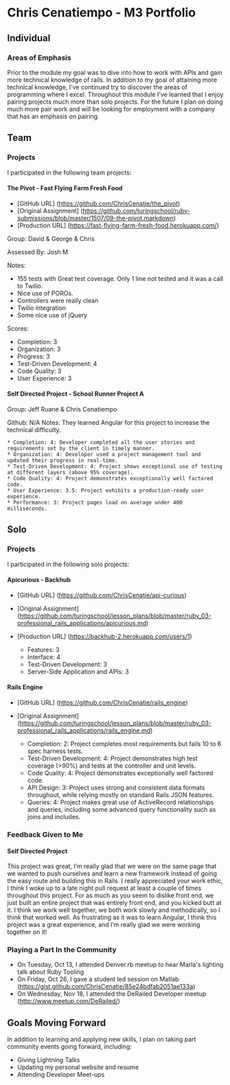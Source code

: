 # Chris Cenatiempo - M3 Portfolio

## Individual

### Areas of Emphasis

Prior to the module my goal was to dive into how to work with APIs and gain more technical knowledge of rails. In addition to my goal of attaining more technical knowledge, I've continued try to discover the areas of programming where I excel. Throughout this module I've learned that I enjoy pairing projects much more than solo projects. For the future I plan on doing much more pair work and will be looking for employment with a company that has an emphasis on pairing.

## Team

### Projects

I participated in the following team projects:

#### The Pivot - Fast Flying Farm Fresh Food
* [GitHub URL] (https://github.com/ChrisCenatie/the_pivot)
* [Original Assignment] (https://github.com/turingschool/ruby-submissions/blob/master/1507/09-the-pivot.markdown)
* [Production URL] (https://fast-flying-farm-fresh-food.herokuapp.com/)

Group: David & George & Chris

Assessed By: Josh M

Notes:
  * 155 tests with Great test coverage. Only 1 line not tested and it was a call to Twilio.
  * Nice use of POROs.
  * Controllers were really clean
  * Twilio integration
  * Some nice use of jQuery

Scores:

  * Completion: 3
  * Organization: 3
  * Progress: 3
  * Test-Driven Development: 4
  * Code Quality: 3
  * User Experience: 3

#### Self Directed Project - School Runner Project A
  Group: Jeff Ruane & Chris Cenatiempo

  Github: N/A Notes: They learned Angular for this project to increase the technical difficulty.

    * Completion: 4: Developer completed all the user stories and requirements set by the client in timely manner.
    * Organization: 4: Developer used a project management tool and updated their progress in real-time.
    * Test-Driven Development: 4: Project shows exceptional use of testing at different layers (above 95% coverage).
    * Code Quality: 4: Project demonstrates exceptionally well factored code.
    * User Experience: 3.5: Project exhibits a production-ready user experience.
    * Performance: 3: Project pages load on average under 400 milliseconds.

## Solo

### Projects
I participated in the following solo projects:

#### Apicurious - Backhub
* [GitHub URL] (https://github.com/ChrisCenatie/api-curious)
* [Original Assignment] (https://github.com/turingschool/lesson_plans/blob/master/ruby_03-professional_rails_applications/apicurious.md)
* [Production URL] (https://backhub-2.herokuapp.com/users/1)

    * Features: 3
    * Interface: 4
    * Test-Driven Development: 3
    * Server-Side Application and APIs: 3

#### Rails Engine
* [GitHub URL] (https://github.com/ChrisCenatie/rails_engine)
* [Original Assignment] (https://github.com/turingschool/lesson_plans/blob/master/ruby_03-professional_rails_applications/rails_engine.md)

    * Completion: 2: Project completes most requirements but fails 10 to 6 spec harness tests.
    * Test-Driven Development: 4: Project demonstrates high test coverage (>90%) and tests at the controller and unit levels.
    * Code Quality: 4: Project demonstrates exceptionally well factored code.
    * API Design: 3: Project uses strong and consistent data formats throughout, while relying mostly on standard Rails JSON features.
    * Queries: 4: Project makes great use of ActiveRecord relationships and queries, including some advanced query functionality such as joins and includes.

### Feedback Given to Me

#### Self Directed Project
This project was great, I’m really glad that we were on the same page that we wanted to push ourselves and learn a new framework instead of going the easy route and building this in Rails. I really appreciated your work ethic, I think I woke up to a late night pull request at least a couple of times throughout this project. For as much as you seem to dislike front end, we just built an entire project that was entirely front end, and you kicked butt at it. I think we work well together, we both work slowly and methodically, so I think that worked well. As frustrating as it was to learn Angular, I think this project was a great experience, and I’m really glad we were working together on it!

### Playing a Part In the Community

* On Tuesday, Oct 13, I attended Denver.rb meetup to hear Marla's lighting talk about Ruby Tooling
* On Friday, Oct 26, I gave a student led session on Matlab (https://gist.github.com/ChrisCenatie/85e24bdfab2051ae133a)
* On Wednesday, Nov 18, I attended the DeRailed Developer meetup (http://www.meetup.com/DeRailed/)


## Goals Moving Forward

In addition to learning and applying new skills, I plan on taking part community events going forward, including:

* Giving Lightning Talks
* Updating my personal website and resume
* Attending Developer Meet-ups
